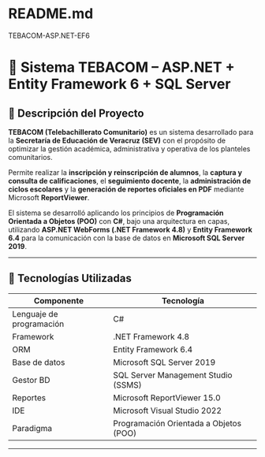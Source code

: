 # README.md
TEBACOM-ASP.NET-EF6

# 🏫 Sistema TEBACOM – ASP.NET + Entity Framework 6 + SQL Server

## 📘 Descripción del Proyecto
**TEBACOM (Telebachillerato Comunitario)** es un sistema desarrollado para la **Secretaría de Educación de Veracruz (SEV)** con el propósito de optimizar la gestión académica, administrativa y operativa de los planteles comunitarios.  

Permite realizar la **inscripción y reinscripción de alumnos**, la **captura y consulta de calificaciones**, el **seguimiento docente**, la **administración de ciclos escolares** y la **generación de reportes oficiales en PDF** mediante Microsoft **ReportViewer**.  

El sistema se desarrolló aplicando los principios de **Programación Orientada a Objetos (POO)** con **C#**, bajo una arquitectura en capas, utilizando **ASP.NET WebForms (.NET Framework 4.8)** y **Entity Framework 6.4** para la comunicación con la base de datos en **Microsoft SQL Server 2019**.  

---

## 🧠 Tecnologías Utilizadas
| Componente | Tecnología |
|-------------|-------------|
| Lenguaje de programación | C# |
| Framework | .NET Framework 4.8 |
| ORM | Entity Framework 6.4 |
| Base de datos | Microsoft SQL Server 2019 |
| Gestor BD | SQL Server Management Studio (SSMS) |
| Reportes | Microsoft ReportViewer 15.0 |
| IDE | Microsoft Visual Studio 2022 |
| Paradigma | Programación Orientada a Objetos (POO) |

---
